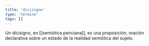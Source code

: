 ```yaml
---
title: 'dicisigno'
type: 'término'
tags: []
---
```


Un dicisigno, en [[semiótica peirciana]], es una proposición, oración declarativa sobre un estado de la realidad semiótica del sujeto.
